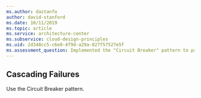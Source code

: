 ```yaml
---
ms.author: dastanfo
author: david-stanford
ms.date: 10/11/2019
ms.topic: article
ms.service: architecture-center
ms.subservice: cloud-design-principles
ms.uid: 2d348cc5-c6e0-4f9d-a29a-827f57527e5f
ms.assessment_question: Implemented the "Circuit Breaker" pattern to prevent cascading failures
---
```

## Cascading Failures


Use the Circuit Breaker pattern.